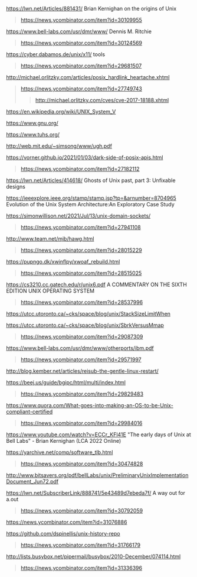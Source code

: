 https://lwn.net/Articles/881431/ Brian Kernighan on the origins of Unix
> https://news.ycombinator.com/item?id=30109955

https://www.bell-labs.com/usr/dmr/www/ Dennis M. Ritchie
> https://news.ycombinator.com/item?id=30124569

https://cyber.dabamos.de/unix/x11/ tools
> https://news.ycombinator.com/item?id=29681507

http://michael.orlitzky.com/articles/posix_hardlink_heartache.xhtml
> https://news.ycombinator.com/item?id=27749743
> > http://michael.orlitzky.com/cves/cve-2017-18188.xhtml

https://en.wikipedia.org/wiki/UNIX_System_V

https://www.gnu.org/

https://www.tuhs.org/

http://web.mit.edu/~simsong/www/ugh.pdf

https://vorner.github.io/2021/01/03/dark-side-of-posix-apis.html
> https://news.ycombinator.com/item?id=27182112

https://lwn.net/Articles/414618/ Ghosts of Unix past, part 3: Unfixable designs

https://ieeexplore.ieee.org/stamp/stamp.jsp?tp=&arnumber=8704965 Evolution of the Unix System Architecture:An Exploratory Case Study

https://simonwillison.net/2021/Jul/13/unix-domain-sockets/
> https://news.ycombinator.com/item?id=27941108

http://www.team.net/mjb/hawg.html
> https://news.ycombinator.com/item?id=28015229

https://pupngo.dk/xwinflpy/xwoaf_rebuild.html
> https://news.ycombinator.com/item?id=28515025

https://cs3210.cc.gatech.edu/r/unix6.pdf A COMMENTARY ON THE SIXTH EDITION UNIX OPERATING SYSTEM
> https://news.ycombinator.com/item?id=28537996

https://utcc.utoronto.ca/~cks/space/blog/unix/StackSizeLimitWhen

https://utcc.utoronto.ca/~cks/space/blog/unix/SbrkVersusMmap
> https://news.ycombinator.com/item?id=29087309

https://www.bell-labs.com/usr/dmr/www/otherports/ibm.pdf
> https://news.ycombinator.com/item?id=29571997

http://blog.kember.net/articles/reisub-the-gentle-linux-restart/

https://beej.us/guide/bgipc/html/multi/index.html
> https://news.ycombinator.com/item?id=29829483

https://www.quora.com/What-goes-into-making-an-OS-to-be-Unix-compliant-certified
> https://news.ycombinator.com/item?id=29984016

https://www.youtube.com/watch?v=ECCr_KFl41E "The early days of Unix at Bell Labs" - Brian Kernighan (LCA 2022 Online)

https://yarchive.net/comp/software_tlb.html
> https://news.ycombinator.com/item?id=30474828

http://www.bitsavers.org/pdf/bellLabs/unix/PreliminaryUnixImplementationDocument_Jun72.pdf

https://lwn.net/SubscriberLink/888741/5e43489d7ebeda7f/ A way out for a.out
> https://news.ycombinator.com/item?id=30792059

https://news.ycombinator.com/item?id=31076886

https://github.com/dspinellis/unix-history-repo
> https://news.ycombinator.com/item?id=31766179

http://lists.busybox.net/pipermail/busybox/2010-December/074114.html
> https://news.ycombinator.com/item?id=31336396
